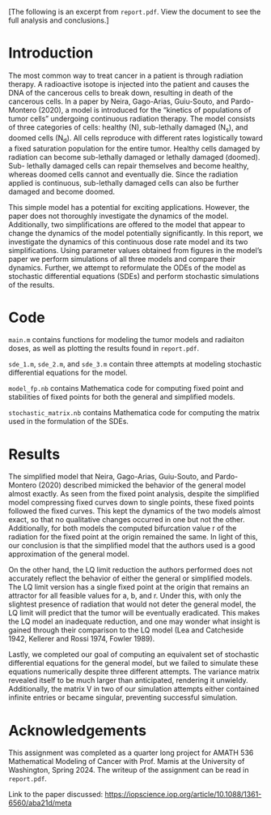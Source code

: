 [The following is an excerpt from `report.pdf`. View the document to see the full analysis and conclusions.]

# Introduction

The most common way to treat cancer in a patient is through radiation therapy. A radioactive isotope is
injected into the patient and causes the DNA of the cancerous cells to break down, resulting in death of
the cancerous cells. In a paper by Neira, Gago-Arias, Guiu-Souto, and Pardo-Montero (2020), a model is
introduced for the “kinetics of populations of tumor cells” undergoing continuous radiation therapy. The
model consists of three categories of cells: healthy (N), sub-lethally damaged (N<sub>s</sub>), and doomed cells (N<sub>d</sub>).
All cells reproduce with different rates logistically toward a fixed saturation population for the entire tumor.
Healthy cells damaged by radiation can become sub-lethally damaged or lethally damaged (doomed). Sub-
lethally damaged cells can repair themselves and become healthy, whereas doomed cells cannot and eventually
die. Since the radiation applied is continuous, sub-lethally damaged cells can also be further damaged and
become doomed.

This simple model has a potential for exciting applications. However, the paper does not thoroughly
investigate the dynamics of the model. Additionally, two simplifications are offered to the model that appear
to change the dynamics of the model potentially significantly. In this report, we investigate the dynamics of
this continuous dose rate model and its two simplifications. Using parameter values obtained from figures
in the model’s paper we perform simulations of all three models and compare their dynamics. Further,
we attempt to reformulate the ODEs of the model as stochastic differential equations (SDEs) and perform
stochastic simulations of the results.

# Code

`main.m` contains functions for modeling the tumor models and radiaiton doses, as well as plotting the results found in `report.pdf`.

`sde_1.m`, `sde_2.m`, and `sde_3.m` contain three attempts at modeling stochastic differential equations for the model.

`model_fp.nb` contains Mathematica code for computing fixed point and stabilities of fixed points for both the general and simplified models.

`stochastic_matrix.nb` contains Mathematica code for computing the matrix used in the formulation of the SDEs.


# Results

The simplified model that Neira, Gago-Arias, Guiu-Souto, and Pardo-Montero (2020) described mimicked the behavior of the general model almost
exactly. As seen from the fixed point analysis, despite the simplified model compressing fixed curves down to
single points, these fixed points followed the fixed curves. This kept the dynamics of the two models almost
exact, so that no qualitative changes occurred in one but not the other. Additionally, for both models the
computed bifurcation value r of the radiation for the fixed point at the origin remained the same. In light
of this, our conclusion is that the simplified model that the authors used is a good approximation of the
general model.

On the other hand, the LQ limit reduction the authors performed does not accurately reflect the behavior
of either the general or simplified models. The LQ limit version has a single fixed point at the origin that
remains an attractor for all feasible values for a, b, and r. Under this, with only the slightest presence of
radiation that would not deter the general model, the LQ limit will predict that the tumor will be eventually
eradicated. This makes the LQ model an inadequate reduction, and one may wonder what insight is gained
through their comparison to the LQ model (Lea and Catcheside 1942, Kellerer and Rossi 1974, Fowler 1989).

Lastly, we completed our goal of computing an equivalent set of stochastic differential equations for the
general model, but we failed to simulate these equations numerically despite three different attempts. The
variance matrix revealed itself to be much larger than anticipated, rendering it unwieldy. Additionally, the
matrix V in two of our simulation attempts either contained infinite entries or became singular, preventing
successful simulation.

# Acknowledgements

This assignment was completed as a quarter long project for AMATH 536 Mathematical Modeling of Cancer with Prof. Mamis
at the University of Washington, Spring 2024. The writeup of the assignment can be read in `report.pdf`.

Link to the paper discussed: https://iopscience.iop.org/article/10.1088/1361-6560/aba21d/meta
